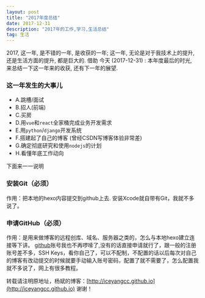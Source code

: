 ```yaml
---
layout: post
title: "2017年度总结"
date: 2017-12-31 
description: "2017年的工作,学习,生活总结"
tag: 生活 
---   
```


2017, 这一年, 是不错的一年, 是收获的一年; 这一年, 无论是对于我技术上的提升, 还是生活方面的提升, 都是巨大的. 借助 今天 (2017-12-31) : 本年度最后的时光, 来总结一下这一年来的收获, 还有下一年的展望. 
 

### **这一年发生的大事儿**         
* A.跳槽/面试
* B.招人(前端)
* C.买房
* D.用`vue`和`react`全家桶完成业务开发需求
* E.用`python`/`django`开发系统
* F.搭建起了自己的博客 (曾经CSDN写博客体验非常差)
* G.确定彻底研究和使用`nodejs`的计划
* H.看懂年底工作动向

下面来一一说明

### 安装Git（必须）     
作用：把本地的hexo内容提交到github上去.
安装Xcode就自带有Git，我就不多说了。

### 申请GitHub（必须）
作用：是用来做博客的远程创库、域名、服务器之类的，怎么与本地hexo建立连接等下讲。
[github](https://github.com/)账号我也不再啰嗦了,没有的话直接申请就行了，跟一般的注册账号差不多，SSH Keys，看你自己了，可以不配制，不配置的话以后每次对自己的博客有改动提交的时候就要手动输入账号密码，配置了就不需要了，怎么配置我就不多说了，网上有很多教程。




转载请注明原地址，杨斌的博客：[http://iceyangcc.github.io](http://iceyangcc.github.io) 谢谢！
